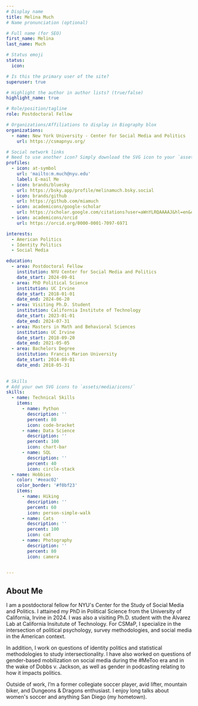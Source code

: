 ```yaml
---
# Display name
title: Melina Much
# Name pronunciation (optional)

# Full name (for SEO)
first_name: Melina 
last_name: Much

# Status emoji
status:
  icon: 

# Is this the primary user of the site?
superuser: true

# Highlight the author in author lists? (true/false)
highlight_name: true

# Role/position/tagline
role: Postdoctoral Fellow

# Organizations/Affiliations to display in Biography blox
organizations:
  - name: New York University - Center for Social Media and Politics
    url: https://csmapnyu.org/

# Social network links
# Need to use another icon? Simply download the SVG icon to your `assets/media/icons/` folder.
profiles:
  - icon: at-symbol
    url: 'mailto:m.much@nyu.edu'
    label: E-mail Me
  - icon: brands/bluesky
    url: https://bsky.app/profile/melinamuch.bsky.social
  - icon: brands/github
    url: https://github.com/miamuch
  - icon: academicons/google-scholar
    url: https://scholar.google.com/citations?user=aWnYLRQAAAAJ&hl=en&oi=ao
  - icon: academicons/orcid
    url: https://orcid.org/0000-0001-7097-6971

interests:
  - American Politics
  - Identity Politics
  - Social Media

education:
  - area: Postdoctoral Fellow 
    institution: NYU Center for Social Media and Politics
    date_start: 2024-09-01
  - area: PhD Political Science
    institution: UC Irvine
    date_start: 2018-01-01
    date_end: 2024-06-20
  - area: Visiting Ph.D. Student
    institution: California Institute of Technology
    date_start: 2023-01-01
    date_end: 2024-07-31
  - area: Masters in Math and Behavioral Sciences
    institution: UC Irvine
    date_start: 2018-09-20
    date_end: 2021-05-05
  - area: Bachelors Degree
    institution: Francis Marion University
    date_start: 2014-09-01
    date_end: 2018-05-31
   

# Skills
# Add your own SVG icons to `assets/media/icons/`
skills:
  - name: Technical Skills
    items:
      - name: Python
        description: ''
        percent: 80
        icon: code-bracket
      - name: Data Science
        description: ''
        percent: 100
        icon: chart-bar
      - name: SQL
        description: ''
        percent: 40
        icon: circle-stack
  - name: Hobbies
    color: '#eeac02'
    color_border: '#f0bf23'
    items:
      - name: Hiking
        description: ''
        percent: 60
        icon: person-simple-walk
      - name: Cats
        description: ''
        percent: 100
        icon: cat
      - name: Photography
        description: ''
        percent: 80
        icon: camera


---
```



## About Me

I am a postdoctoral fellow for NYU's Center for the Study of Social Media and Politics. I attained my PhD in Political Science from the University of California, Irvine in 2024. I was also a visiting Ph.D. student with the Alvarez Lab at California Insitutute of Technology. For CSMaP, I specialize in the intersection of political psychology, survey methodologies, and social media in the American context.

In addition, I work on questions of identity politics and statistical methodologies to study intersectionality. I have also worked on questions of gender-based mobilization on social media during the #MeToo era and in the wake of Dobbs v. Jackson, as well as gender in podcasting relating to how it impacts politics.

Outside of work, I’m a former collegiate soccer player, avid lifter, mountain biker, and Dungeons & Dragons enthusiast. I enjoy long talks about women's soccer and anything San Diego (my hometown). 

